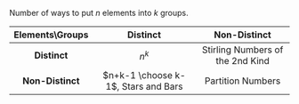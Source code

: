 Number of ways to put $n$ elements into $k$ groups.

| Elements\\Groups | Distinct | Non-Distinct |
| :---: | :---: | :---: |
| **Distinct** | $n^k$ | Stirling Numbers of the 2nd Kind |
| **Non-Distinct** | $n+k-1 \choose k-1$, Stars and Bars | Partition Numbers |
